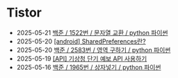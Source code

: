 # Tistor<!-- RECENT POST START -->
- 2025-05-21 [백준 / 1522번 / 문자열 교환 / python 파이썬](https://seulow-down.tistory.com/367)
- 2025-05-20 [[android] SharedPreferences란?](https://seulow-down.tistory.com/366)
- 2025-05-20 [백준 / 2583번 / 영역 구하기 / python 파이썬](https://seulow-down.tistory.com/365)
- 2025-05-19 [[API] 기상청 단기 예보 API 사용하기](https://seulow-down.tistory.com/364)
- 2025-05-16 [백준 / 1965번 / 상자넣기 / python 파이썬](https://seulow-down.tistory.com/363)
<!-- RECENT POST END -->